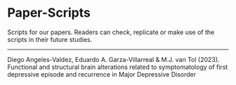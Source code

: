 # Paper-Scripts

Scripts for our papers. Readers can check, replicate or make use of the scripts in their future studies.

---

Diego Angeles-Valdez, Eduardo A. Garza-Villarreal & M.J. van Tol (2023). Functional and structural brain alterations related to symptomatology of first depressive episode and recurrence in Major Depressive Disorder

